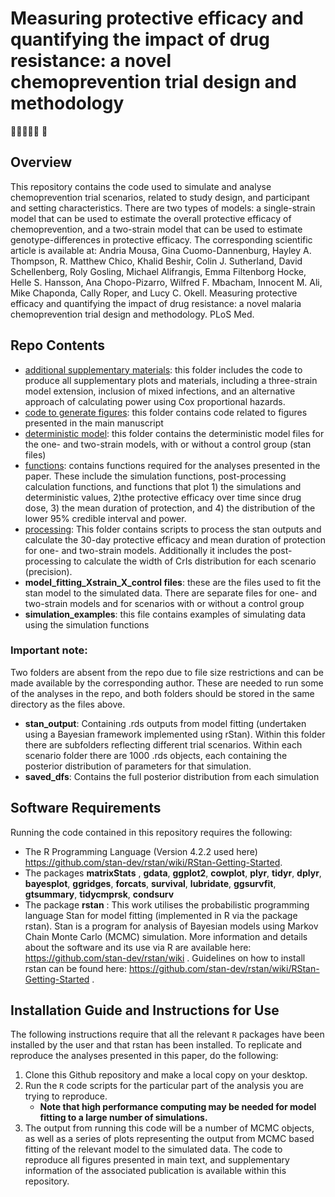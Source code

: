 # Measuring protective efficacy and quantifying the impact of drug resistance: a novel chemoprevention trial design and methodology
:mosquito:🦟:test_tube:🧪:dna: 🧬
 
## Overview
This repository contains the code used to simulate and analyse chemoprevention trial scenarios, related to study design, and participant and setting characteristics. There are two types of models: a single-strain model that can be used to estimate the overall protective efficacy of chemoprevention, and a two-strain model that can be used to estimate genotype-differences in protective efficacy. 
The corresponding scientific article is available at:
Andria Mousa, Gina Cuomo-Dannenburg, Hayley A. Thompson, R. Matthew Chico, Khalid Beshir, Colin J. Sutherland, David Schellenberg, Roly Gosling, Michael Alifrangis, Emma Filtenborg Hocke, Helle S. Hansson, Ana Chopo-Pizarro, Wilfred F. Mbacham, Innocent M. Ali, Mike Chaponda, Cally Roper, and Lucy C. Okell. Measuring protective efficacy and quantifying the impact of drug resistance: a novel malaria chemoprevention trial design and methodology. PLoS Med. 
 
## Repo Contents
- [additional supplementary materials](./additional%20supplementary%20materials): this folder includes the code to produce all supplementary plots and materials, including a three-strain model extension, inclusion of mixed infections, and an alternative approach of calculating power using Cox proportional hazards.
- [code to generate figures](./code%20to%20generate%20figures): this folder contains code related to figures presented in the main manuscript
- [deterministic model](./deterministic%20model): this folder contains the deterministic model files for the one- and two-strain models, with or without a control group (stan files) 
- [functions](./functions): contains functions required for the analyses presented in the paper. These include the simulation functions, post-processing calculation functions, and functions that plot 1) the simulations and deterministic values, 2)the protective  efficacy over time since drug dose, 3) the mean duration of protection, and 4) the distribution of the lower 95% credible interval and power. 
- [processing](./processing): This folder contains scripts to process the stan outputs and calculate the 30-day protective efficacy and mean duration of protection for one- and two-strain models. Additionally it includes the post-processing to calculate the width of CrIs distribution for each scenario (precision).
- **model_fitting_Xstrain_X_control files**: these are the files used to fit the stan model to the simulated data. There are separate files for one- and two-strain models and for scenarios with or without a control group
- **simulation_examples**: this file contains examples of simulating data using the simulation functions

### **Important note**: 
Two folders are absent from the repo due to file size restrictions and can be made available by the corresponding author. These are needed to run some of the analyses in the repo, and both folders should be stored in the same directory as the files above. 
- **stan_output**: Containing .rds outputs from model fitting (undertaken using a Bayesian framework implemented using rStan). Within this folder there are subfolders reflecting different trial scenarios. Within each scenario folder there are 1000 .rds objects, each containing the posterior distribution of parameters for that simulation.
- **saved_dfs**: Contains the full posterior distribution from each simulation 
 
## Software Requirements
Running the code contained in this repository requires the following:
- The R Programming Language (Version 4.2.2 used here) 
https://github.com/stan-dev/rstan/wiki/RStan-Getting-Started.
- The packages **matrixStats** , **gdata**, **ggplot2**, **cowplot**, **plyr**, **tidyr**, **dplyr**, **bayesplot**, **ggridges**, **forcats**, **survival**, **lubridate**, **ggsurvfit**, **gtsummary**, **tidycmprsk**, **condsurv** 
- The package **rstan** :  This work utilises the probabilistic programming language Stan for model fitting (implemented in R via the package rstan). Stan is a program for analysis of Bayesian models using Markov Chain Monte Carlo (MCMC) simulation. More information and details about the software and its use via R are available here: https://github.com/stan-dev/rstan/wiki . Guidelines on how to install rstan can be found here: https://github.com/stan-dev/rstan/wiki/RStan-Getting-Started .
 ## Installation Guide and Instructions for Use
The following instructions require that all the relevant `R` packages have been installed by the user and that rstan has been installed. To replicate and reproduce the analyses presented in this paper, do the following: 
1. Clone this Github repository and make a local copy on your desktop.
2. Run the `R` code scripts for the particular part of the analysis you are trying to reproduce.
    - **Note that high performance computing may be needed for model fitting to a large number of simulations.**
3. The output from running this code will be a number of MCMC objects, as well as a series of plots representing the output from MCMC based fitting of the relevant model to the simulated data. The code to reproduce all figures presented in main text, and supplementary information of the associated publication is available within this repository.
